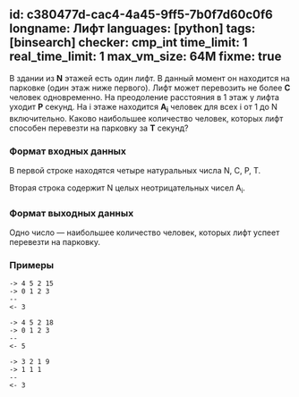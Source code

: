 id: c380477d-cac4-4a45-9ff5-7b0f7d60c0f6
longname: Лифт
languages: [python]
tags: [binsearch]
checker: cmp_int
time_limit: 1
real_time_limit: 1
max_vm_size: 64M
fixme: true
---


В здании из **N** этажей есть один лифт. В данный момент он находится на парковке (один этаж ниже первого). Лифт может перевозить не более **C** человек одновременно. На преодоление расстояния в 1 этаж у лифта уходит **P** секунд. На i этаже находится **A<sub>i</sub>** человек для всех i от 1 до N включительно. Каково наибольшее количество человек, которых лифт способен перевезти на парковку за **T** секунд?

### Формат входных данных

В первой строке находятся четыре натуральных числа N, C, P, T.

Вторая строка содержит N целых неотрицательных чисел A<sub>i</sub>.

### Формат выходных данных

Одно число — наибольшее количество человек, которых лифт успеет перевезти на парковку.

### Примеры

```
-> 4 5 2 15
-> 0 1 2 3
--
<- 3
```

```
-> 4 5 2 18
-> 0 1 2 3
--
<- 5
```

```
-> 3 2 1 9
-> 1 1 1
--
<- 3
```
